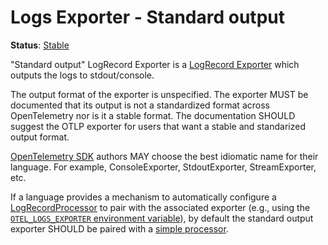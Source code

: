 <!--- Hugo front matter used to generate the website version of this page:
linkTitle: Stdout
--->

# Logs Exporter - Standard output

**Status**: [Stable](../../document-status.md)

"Standard output" LogRecord Exporter is a [LogRecord
Exporter](../sdk.md#logrecordexporter) which outputs the logs to
stdout/console.

The output format of the exporter is unspecified. The exporter MUST be
documented that its output is not a standardized format across OpenTelemetry
nor is it a stable format. The documentation SHOULD suggest the OTLP exporter
for users that want a stable and standarized output format.

[OpenTelemetry SDK](../../overview.md#sdk) authors MAY choose the best idiomatic
name for their language. For example, ConsoleExporter, StdoutExporter,
StreamExporter, etc.

If a language provides a mechanism to automatically configure a
[LogRecordProcessor](../sdk.md#logrecordprocessor) to pair with the associated
exporter (e.g., using the [`OTEL_LOGS_EXPORTER` environment
variable](../../configuration/sdk-environment-variables.md#exporter-selection)), by
default the standard output exporter SHOULD be paired with a [simple
processor](../sdk.md#simple-processor).
